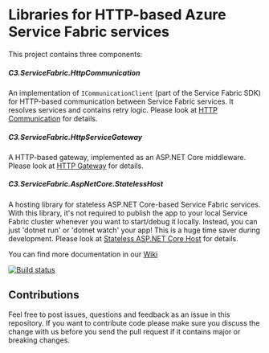 # Libraries for HTTP-based Azure Service Fabric services

This project contains three components:

##### C3.ServiceFabric.HttpCommunication
An implementation of `ICommunicationClient` (part of the Service Fabric SDK) for HTTP-based communication between Service Fabric services. It resolves services and contains retry logic. Please look at [HTTP Communication](https://github.com/c3-ls/ServiceFabric-HttpServiceGateway/wiki/HTTP-Communication) for details.

##### C3.ServiceFabric.HttpServiceGateway
A HTTP-based gateway, implemented as an ASP.NET Core middleware. Please look at [HTTP Gateway](https://github.com/c3-ls/ServiceFabric-HttpServiceGateway/wiki/HTTP-Gateway) for details.

##### C3.ServiceFabric.AspNetCore.StatelessHost
A hosting library for stateless ASP.NET Core-based Service Fabric services. With this library, it's not required to publish the app to your local Service Fabric cluster whenever you want to start/debug it locally. Instead, you can just 'dotnet run' or 'dotnet watch' your app! This is a huge time saver during development.
Please look at [Stateless ASP.NET Core Host](https://github.com/c3-ls/ServiceFabric-HttpServiceGateway/wiki/Stateless-ASP.NET-Core-Host) for details.

You can find more documentation in our [Wiki](https://github.com/c3-ls/ServiceFabric-HttpServiceGateway/wiki) 

[![Build status](https://ci.appveyor.com/api/projects/status/glormo3hm3wsdwm4/branch/master?svg=true)](https://ci.appveyor.com/project/cwe1ss/servicefabric-httpservicegateway/branch/master)

## Contributions

Feel free to post issues, questions and feedback as an issue in this repository. 
If you want to contribute code please make sure you discuss the change with us before
you send the pull request if it contains major or breaking changes.
